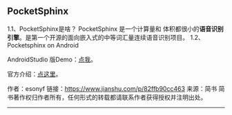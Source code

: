 ## PocketSphinx

1.1、PocketSphinx是啥？
PocketSphinx 是一个计算量和 体积都很小的**语音识别引擎**。是第一个开源的面向嵌入式的中等词汇量连续语音识别项目。
1.2、Pocketsphinx on Android

AndroidStudio 版Demo：[点我](https://github.com/cmusphinx/pocketsphinx-android-demo)。

官方介绍：[点这里](https://cmusphinx.github.io/wiki/tutorialandroid)。

作者：esonyf
链接：https://www.jianshu.com/p/82ffb90cc463
来源：简书
简书著作权归作者所有，任何形式的转载都请联系作者获得授权并注明出处。


---

